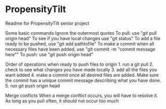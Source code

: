 # PropensityTilt

Readme for PropensityTilt senior project 

Some basic commands 
Ignore the outermost quotes 
To pull: use "git pull origin head" 
To see if you have local changes use "git status" 
To add a file ready to be pushed, use "git add pathtofile" 
To make a commit when all necessary files have been added, use "git commit -m "commit message here"" 
To push: use "git push origin head" 

Order of operations when ready to push files to origin
	1. run a git pull
	2. check to see what changes you have made locally
	3. add all the files you want added
	4. make a commit once all desired files are added. Make sure the commit has a unique commit message describing what you have done.
	5. run git push origin head
	
Merge conflicts
When a merge conflict occurs, you will have to resolve it.
As long as you pull often, it should not occur too much